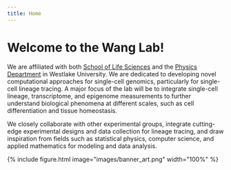 ```yaml
---
title: Home
---
```


# Welcome to the Wang Lab!

We are affiliated with both [School of Life Sciences](https://en.westlake.edu.cn/faculty/shouwen-wang.html) and the [Physics Department](https://science.westlake.edu.cn/Our_Faculty/Our_Faculty_1/202212/t20221213_24440.shtml) in Westlake University. We are dedicated to developing novel computational approaches for single-cell genomics, particularly for single-cell lineage tracing. A major focus of the lab will be to integrate single-cell lineage, transcriptome, and epigenome measurements to further understand biological phenomena at different scales, such as cell differentiation and tissue homeostasis. 
 
 We closely collaborate with other experimental groups, integrate cutting-edge experimental designs and data collection for lineage tracing, and draw inspiration from fields such as statistical physics, computer science, and applied mathematics for modeling and data analysis. 

 
 {%
  include figure.html
  image="images/banner_art.png"
  width="100%"
%}
